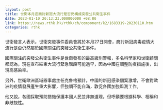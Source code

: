 ```yaml
---
layout: post
title: 世衛本月底商討新冠大流行是否仍構成突發公共衛生事件
date: 2023-01-10 20:13:23.000000000 +08:00
link: https://news.rthk.hk/rthk/ch/component/k2/1683319-20230110.htm
categories: rthk
---
```


世衛發言人表示，世衛突發事件委員會將於本月27日開會，商討新冠病毒疫情大流行是否仍然屬於國際關注的突發公共衛生事件。

國際關注的突發公共衛生事件是世衛發布的最高級別警報，多名科學家和世衛顧問都認為，現在宣布結束大流行緊急階段可能過早，因為中國在調整防疫措施後，出現高感染率。

另外，世衛歐洲區域辦事處主任克魯格預計，中國的新冠感染個案激增，不會對歐洲的疫情發展產生重大影響，但強調不能自滿，敦促各國加強監測工作。

他又說，各國採取預防措施保護本國人民並非無道理，但呼籲要根據科學、相稱和非歧視性。
